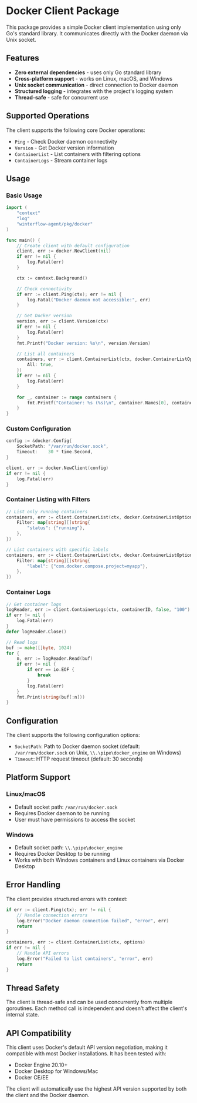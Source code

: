 # Docker Client Package

This package provides a simple Docker client implementation using only Go's standard library. It communicates directly
with the Docker daemon via Unix socket.

## Features

- **Zero external dependencies** - uses only Go standard library
- **Cross-platform support** - works on Linux, macOS, and Windows
- **Unix socket communication** - direct connection to Docker daemon
- **Structured logging** - integrates with the project's logging system
- **Thread-safe** - safe for concurrent use

## Supported Operations

The client supports the following core Docker operations:

- `Ping` - Check Docker daemon connectivity
- `Version` - Get Docker version information
- `ContainerList` - List containers with filtering options
- `ContainerLogs` - Stream container logs

## Usage

### Basic Usage

```go
import (
    "context"
    "log"
    "winterflow-agent/pkg/docker"
)

func main() {
    // Create client with default configuration
    client, err := docker.NewClient(nil)
    if err != nil {
        log.Fatal(err)
    }

    ctx := context.Background()

    // Check connectivity
    if err := client.Ping(ctx); err != nil {
        log.Fatal("Docker daemon not accessible:", err)
    }

    // Get Docker version
    version, err := client.Version(ctx)
    if err != nil {
        log.Fatal(err)
    }
    fmt.Printf("Docker version: %s\n", version.Version)

    // List all containers
    containers, err := client.ContainerList(ctx, docker.ContainerListOptions{
        All: true,
    })
    if err != nil {
        log.Fatal(err)
    }

    for _, container := range containers {
        fmt.Printf("Container: %s (%s)\n", container.Names[0], container.Status)
    }
}
```

### Custom Configuration

```go
config := &docker.Config{
    SocketPath: "/var/run/docker.sock",
    Timeout:    30 * time.Second,
}

client, err := docker.NewClient(config)
if err != nil {
    log.Fatal(err)
}
```

### Container Listing with Filters

```go
// List only running containers
containers, err := client.ContainerList(ctx, docker.ContainerListOptions{
    Filter: map[string][]string{
        "status": {"running"},
    },
})

// List containers with specific labels
containers, err := client.ContainerList(ctx, docker.ContainerListOptions{
    Filter: map[string][]string{
        "label": {"com.docker.compose.project=myapp"},
    },
})
```

### Container Logs

```go
// Get container logs
logReader, err := client.ContainerLogs(ctx, containerID, false, "100")
if err != nil {
    log.Fatal(err)
}
defer logReader.Close()

// Read logs
buf := make([]byte, 1024)
for {
    n, err := logReader.Read(buf)
    if err != nil {
        if err == io.EOF {
            break
        }
        log.Fatal(err)
    }
    fmt.Print(string(buf[:n]))
}
```

## Configuration

The client supports the following configuration options:

- `SocketPath`: Path to Docker daemon socket (default: `/var/run/docker.sock` on Unix, `\\.\pipe\docker_engine` on
  Windows)
- `Timeout`: HTTP request timeout (default: 30 seconds)

## Platform Support

### Linux/macOS

- Default socket path: `/var/run/docker.sock`
- Requires Docker daemon to be running
- User must have permissions to access the socket

### Windows

- Default socket path: `\\.\pipe\docker_engine`
- Requires Docker Desktop to be running
- Works with both Windows containers and Linux containers via Docker Desktop

## Error Handling

The client provides structured errors with context:

```go
if err := client.Ping(ctx); err != nil {
    // Handle connection errors
    log.Error("Docker daemon connection failed", "error", err)
    return
}

containers, err := client.ContainerList(ctx, options)
if err != nil {
    // Handle API errors
    log.Error("Failed to list containers", "error", err)
    return
}
```

## Thread Safety

The client is thread-safe and can be used concurrently from multiple goroutines. Each method call is independent and
doesn't affect the client's internal state.

## API Compatibility

This client uses Docker's default API version negotiation, making it compatible with most Docker installations. It has
been tested with:

- Docker Engine 20.10+
- Docker Desktop for Windows/Mac
- Docker CE/EE

The client will automatically use the highest API version supported by both the client and the Docker daemon. 